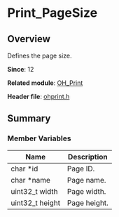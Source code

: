 # Print_PageSize
<!--Kit: Basic Services Kit-->	
<!--Subsystem: Print-->	
<!--Owner: @guoshengbang-->	
<!--Designer: @Q-haosu-->	
<!--Tester: @Q-haosu-->	
<!--Adviser: @fang-jinxu-->

## Overview

Defines the page size.

**Since**: 12

**Related module**: [OH_Print](capi-oh-print.md)

**Header file**: [ohprint.h](capi-ohprint-h.md)

## Summary

### Member Variables

| Name| Description|
| -- | -- |
| char *id | Page ID.|
| char *name | Page name.|
| uint32_t width | Page width.|
| uint32_t height | Page height.|
